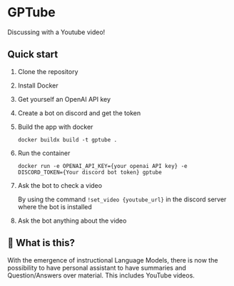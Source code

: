 # GPTube
Discussing with a Youtube video!

## Quick start

1. Clone the repository
2. Install Docker
3. Get yourself an OpenAI API key
4. Create a bot on discord and get the token
5. Build the app with docker

    `docker buildx build -t gptube .`
6. Run the container

    `docker run -e OPENAI_API_KEY={your openai API key} -e DISCORD_TOKEN={Your discord bot token} gptube`
7. Ask the bot to check a video

    By using the command `!set_video {youtube_url}` in the discord server where the bot is installed
8. Ask the bot anything about the video

## 🤔 What is this?

With the emergence of instructional Language Models, there is now the possibility to have personal assistant to have summaries and Question/Answers over material. 
This includes YouTube videos.

